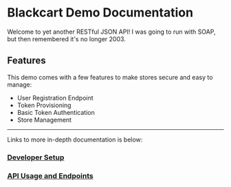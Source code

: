 # Blackcart Demo Documentation

Welcome to yet another RESTful JSON API! I was going to run with SOAP, but then
remembered it's no longer 2003.

## Features

This demo comes with a few features to make stores secure and easy to manage:

* User Registration Endpoint
* Token Provisioning
* Basic Token Authentication
* Store Management

---

Links to more in-depth documentation is below:

### [Developer Setup](https://github.com/cbornhoft/blackcart-demo/blob/master/INTERNALS.md)
### [API Usage and Endpoints](https://github.com/cbornhoft/blackcart-demo/blob/master/API-USAGE.md)
